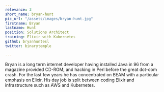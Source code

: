 ```yaml
---
relevance: 3
short_name: bryan-hunt
pic_url: "/assets/images/bryan-hunt.jpg"
firstname: Bryan
lastname: Hunt
position: Solutions Architect
training: Elixir with Kubernetes
github: bryanhuntesl
twitter: binarytemple

---
```

Bryan is a long term internet developer having installed Java in 96 from a magazine provided CD-ROM, and hacking in Perl before the great dot-com crash. For the last few years he has concentrated on BEAM with a particular emphasis on Elixir. His day job is split between coding Elixir and infrastructure such as AWS and Kubernetes.
